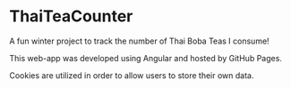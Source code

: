 # ThaiTeaCounter

A fun winter project to track the number of Thai Boba Teas I consume!

This web-app was developed using Angular and hosted by GitHub Pages.

Cookies are utilized in order to allow users to store their own data.